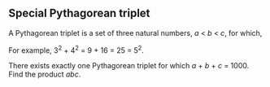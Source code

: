## Special Pythagorean triplet

A Pythagorean triplet is a set of three natural numbers, <var>a</var> &lt; <var>b</var> &lt; <var>c</var>, for which,

For example, 3<sup>2</sup> + 4<sup>2</sup> = 9 + 16 = 25 = 5<sup>2</sup>.

There exists exactly one Pythagorean triplet for which <var>a</var> + <var>b</var> + <var>c</var> = 1000.<br>Find the product <var>abc</var>.
